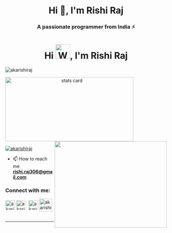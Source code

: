 <h1 align="center">Hi 👋, I'm Rishi Raj</h1>
<h3 align="center">A passionate programmer from India ⚡</h3>
<h1 align="center">Hi <img src="https://raw.githubusercontent.com/nixin72/nixin72/master/wave.gif" 
         alt="Waving hand animated gif"
         height="45"
         width="45" />, I'm Rishi Raj</h1>


<p align="left"> <img src="https://komarev.com/ghpvc/?username=akarishiraj&label=Profile%20views&color=0e75b6&style=flat" alt="akarishiraj" /> </p>


<p>
<a align= "center" href="https://github.com/akarishiraj">
  <img alt= "stats card" height="200px" width="400" src="https://github-readme-stats.vercel.app/api?username=akarishiraj&theme=cobalt&show_icons=true&count_private=true" />
  <img align="right" height="270px" width="350" src="https://cdn.dribbble.com/users/2238041/screenshots/4763918/working.gif" /> </a>

</p>





<p align="left"> <a href="https://twitter.com/akarishiraj" target="blank"><img src="https://img.shields.io/twitter/follow/akarishiraj?logo=twitter&style=for-the-badge" alt="akarishiraj" /></a> </p>

- 📫 How to reach me **rishi.raj306@gmail.com**

<h3 align="left">Connect with me:</h3>
<p align="left">
<a href="https://twitter.com/akarishiraj" target="blank"><img align="center" src="https://img.icons8.com/cute-clipart/64/000000/twitter.png" alt="akarishiraj" height="30" width="30" /></a>
<a href="https://linkedin.com/in/akarishiraj" target="blank"><img align="center" src="https://img.icons8.com/cute-clipart/64/000000/linkedin.png" alt="akarishiraj" height="30" width="30" /></a>&nbsp;
<a href="https://instagram.com/akarishiraj" target="blank"><img align="center" src="https://img.icons8.com/cute-clipart/64/000000/instagram-new.png" alt="akarishiraj" height="30" width="30" /></a>
<a href="https://www.hackerrank.com/akarishiraj" target="blank"><img align="center" src="https://img.icons8.com/windows/512/hackerrank.png" alt="akarishiraj" height="40" width="40" /></a>
 <br><br>
<hr>

<!-- <h3 align="center">Connect with me:</h3>
<p align="center">
<a href="https://twitter.com/akarishiraj" target="blank"><img align="center" src="https://img.icons8.com/cute-clipart/64/000000/twitter.png" alt="akarishiraj" height="50" width="50" /></a> &nbsp;&nbsp;&nbsp;
<a href="https://linkedin.com/in/akarishiraj" target="blank"><img align="center" src="https://img.icons8.com/cute-clipart/64/000000/linkedin.png" alt="akarishiraj" height="50" width="50" /></a>&nbsp;&nbsp;&nbsp;&nbsp;
<a href="https://instagram.com/akarishiraj" target="blank"><img align="center" src="https://img.icons8.com/cute-clipart/64/000000/instagram-new.png" alt="akarishiraj" height="50" width="50" /></a>
</p>

<p>


<p>&nbsp;<img align="center" src="https://github-readme-stats.vercel.app/api?username=akarishiraj&show_icons=true&locale=en" alt="ishikkkkaaaa" style=""/></p>
 -->
